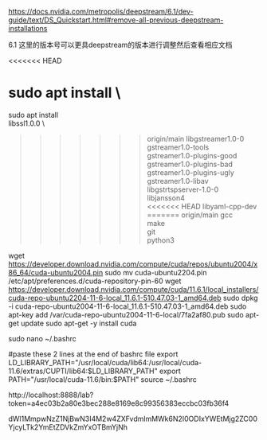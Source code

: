 

https://docs.nvidia.com/metropolis/deepstream/6.1/dev-guide/text/DS_Quickstart.html#remove-all-previous-deepstream-installations

6.1 这里的版本号可以更具deepstream的版本进行调整然后查看相应文档

<<<<<<< HEAD


sudo apt install \
=======
sudo apt install \
libssl1.0.0 \
>>>>>>> origin/main
libgstreamer1.0-0 \
gstreamer1.0-tools \
gstreamer1.0-plugins-good \
gstreamer1.0-plugins-bad \
gstreamer1.0-plugins-ugly \
gstreamer1.0-libav \
libgstrtspserver-1.0-0 \
libjansson4 \
<<<<<<< HEAD
libyaml-cpp-dev \
=======
>>>>>>> origin/main
gcc \
make \
git \
python3


wget https://developer.download.nvidia.com/compute/cuda/repos/ubuntu2004/x86_64/cuda-ubuntu2004.pin
sudo mv cuda-ubuntu2204.pin /etc/apt/preferences.d/cuda-repository-pin-60
wget https://developer.download.nvidia.com/compute/cuda/11.6.1/local_installers/cuda-repo-ubuntu2204-11-6-local_11.6.1-510.47.03-1_amd64.deb
sudo dpkg -i cuda-repo-ubuntu2004-11-6-local_11.6.1-510.47.03-1_amd64.deb
sudo apt-key add /var/cuda-repo-ubuntu2004-11-6-local/7fa2af80.pub
sudo apt-get update
sudo apt-get -y install cuda
    
    
    
sudo nano ~/.bashrc
    
#paste these 2 lines at the end of bashrc file
export LD_LIBRARY_PATH="/usr/local/cuda/lib64:/usr/local/cuda-11.6/extras/CUPTI/lib64:$LD_LIBRARY_PATH"
export PATH="/usr/local/cuda-11.6/bin:$PATH"
source ~/.bashrc

http://localhost:8888/lab?token=a4ec03b2a80e3bec288e8169e8c99356383eccbc03fb36f4

dWl1MmpwNzZ1NjBwN3I4M2w4ZXFvdmlmMWk6N2I0ODIxYWEtMjg2ZC00YjcyLTk2YmEtZDVkZmYxOTBmYjNh